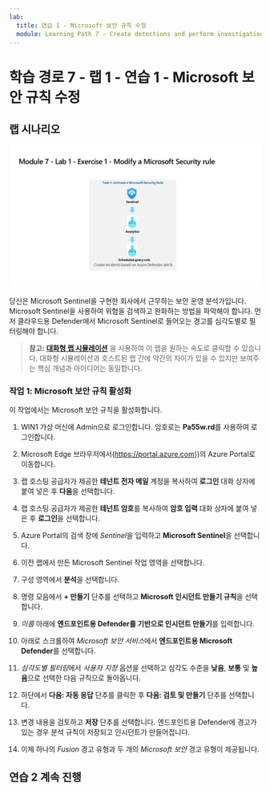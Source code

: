 ```yaml
---
lab:
  title: 연습 1 - Microsoft 보안 규칙 수정
  module: Learning Path 7 - Create detections and perform investigations using Microsoft Sentinel
---
```


# 학습 경로 7 - 랩 1 - 연습 1 - Microsoft 보안 규칙 수정

## 랩 시나리오

![랩 개요입니다.](../Media/SC-200-Lab_Diagrams_Mod7_L1_Ex1.png)

당신은 Microsoft Sentinel을 구현한 회사에서 근무하는 보안 운영 분석가입니다. Microsoft Sentinel을 사용하여 위협을 검색하고 완화하는 방법을 파악해야 합니다. 먼저 클라우드용 Defender에서 Microsoft Sentinel로 들어오는 경고를 심각도별로 필터링해야 합니다. 

>**참고:** **[대화형 랩 시뮬레이션](https://mslabs.cloudguides.com/guides/SC-200%20Lab%20Simulation%20-%20Modify%20a%20Microsoft%20Security%20rule)** 을 사용하여 이 랩을 원하는 속도로 클릭할 수 있습니다. 대화형 시뮬레이션과 호스트된 랩 간에 약간의 차이가 있을 수 있지만 보여주는 핵심 개념과 아이디어는 동일합니다. 


### 작업 1: Microsoft 보안 규칙 활성화

이 작업에서는 Microsoft 보안 규칙을 활성화합니다.

1. WIN1 가상 머신에 Admin으로 로그인합니다. 암호로는 **Pa55w.rd**를 사용하여 로그인합니다.  

1. Microsoft Edge 브라우저에서(https://portal.azure.com))의 Azure Portal로 이동합니다.

1. 랩 호스팅 공급자가 제공한 **테넌트 전자 메일** 계정을 복사하여 **로그인** 대화 상자에 붙여 넣은 후 **다음**을 선택합니다.

1. 랩 호스팅 공급자가 제공한 **테넌트 암호**를 복사하여 **암호 입력** 대화 상자에 붙여 넣은 후 **로그인**을 선택합니다.

1. Azure Portal의 검색 창에 *Sentinel*을 입력하고 **Microsoft Sentinel**을 선택합니다.

1. 이전 랩에서 만든 Microsoft Sentinel 작업 영역을 선택합니다.

1. 구성 영역에서 **분석**을 선택합니다.

1. 명령 모음에서 **+ 만들기** 단추를 선택하고 **Microsoft 인시던트 만들기 규칙**을 선택합니다.

1. *이름* 아래에 **엔드포인트용 Defender를 기반으로 인시던트 만들기**를 입력합니다.

1. 아래로 스크롤하여 *Microsoft 보안 서비스*에서 **엔드포인트용 Microsoft Defender**를 선택합니다.

1. *심각도별 필터링*에서 *사용자 지정* 옵션을 선택하고 심각도 수준을 **낮음**, **보통** 및 **높음**으로 선택한 다음 규칙으로 돌아옵니다.

1. 하단에서 **다음: 자동 응답** 단추를 클릭한 후 **다음: 검토 및 만들기** 단추를 선택합니다.

1. 변경 내용을 검토하고 **저장** 단추를 선택합니다. 엔드포인트용 Defender에 경고가 있는 경우 분석 규칙이 저장되고 인시던트가 만들어집니다.

1. 이제 하나의 *Fusion* 경고 유형과 두 개의 *Microsoft 보안* 경고 유형이 제공됩니다.

## 연습 2 계속 진행
